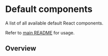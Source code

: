 # Default components

A list of all available default React components.

Refer to [main README](../README.md) for usage.

## Overview
